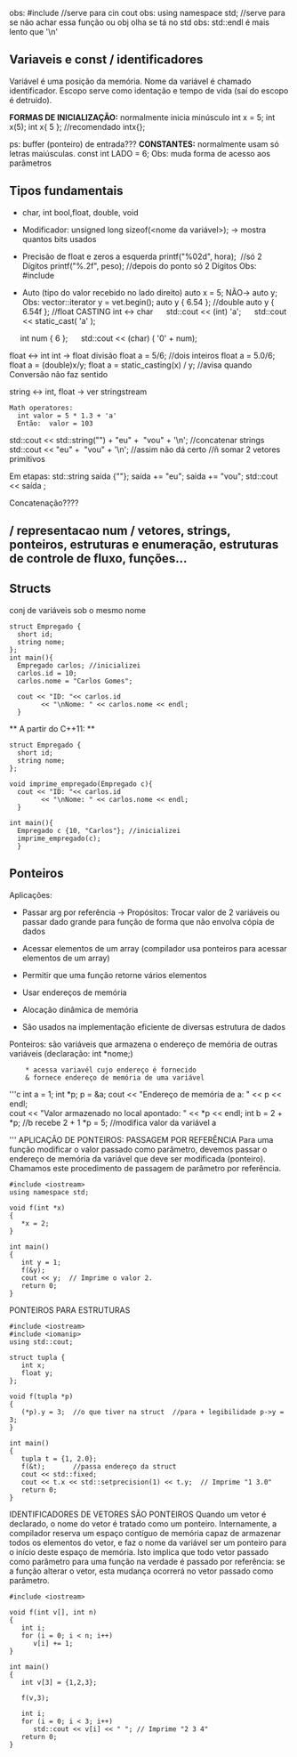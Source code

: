 obs: #include <iostream> //serve para cin cout
obs: using namespace std; //serve para se não achar essa função ou obj olha se tá no  std
obs: std::endl é mais lento que '\n'
  
## Variaveis e const / identificadores
Variável é uma posição da memória. Nome da variável é chamado identificador.
Escopo serve como identação e tempo de vida (saí do escopo é detruido).

  **FORMAS DE INICIALIZAÇÃO:** normalmente inicia minúsculo
    int x = 5;
    int x(5);
    int x{ 5 }; //recomendado
    intx{}; 

  ps: buffer (ponteiro) de entrada???
**CONSTANTES:** normalmente usam só letras maiúsculas. 
    const int LADO = 6;
Obs: muda forma de acesso aos parâmetros
  
## Tipos fundamentais 
- char, int bool,float, double, void
- Modificador: unsigned long 
  sizeof(<nome da variável>); -> mostra quantos bits usados 
- Precisão de float e zeros a esquerda
  printf("%02d", hora);  //só 2 Dígitos
  printf("%.2f", peso); //depois do ponto só 2 Dígitos 
  Obs: #include <cstdio> 

- Auto (tipo do valor recebido no lado direito)
  auto x = 5;
  NÃO-> auto y;
  Obs: vector<int>::iterator y = vet.begin();
  auto y { 6.54 }; //double
  auto y { 6.54f }; //float 
CASTING 
  int <-> char 
     std::cout << (int) 'a';
     std::cout << static_cast<int>( 'a' ); 

     int num { 6 };
     std::cout << (char) ( '0' + num); 

  float <-> int 
     int -> float divisão 
     float a = 5/6; //dois inteiros 
     float a = 5.0/6;
     float a = (double)x/y;
     float a = static_casting<double>(x) / y; //avisa quando Conversão não faz sentido 

  string <-> int, 
  float -> ver 
      stringstream 

    Math operatores: 
      int valor = 5 * 1.3 + 'a'
      Então:  valor = 103 

std::cout << std::string("") + "eu" +  "vou" + '\n'; //concatenar strings
std::cout << "eu" +  "vou" + '\n'; //assim não dá certo //ñ somar 2 vetores primitivos 

Em etapas: 
std::string saída {""};
saída += "eu";
saida += "vou";
std::cout << saída ; 

Concatenação???? 


  
## / representacao num / vetores, strings, ponteiros, estruturas e enumeração, estruturas de controle de fluxo, funções...

## Structs
  conj de variáveis sob o mesmo nome
```
struct Empregado {
  short id;
  string nome;
};
int main(){
  Empregado carlos; //inicializei
  carlos.id = 10;
  carlos.nome = "Carlos Gomes";
  
  cout << "ID: "<< carlos.id
        << "\nNome: " << carlos.nome << endl;
  }
```
** A partir do C++11: **
```
struct Empregado {
  short id;
  string nome;
};
  
void imprime_empregado(Empregado c){
  cout << "ID: "<< carlos.id
        << "\nNome: " << carlos.nome << endl;
  }
  
int main(){
  Empregado c {10, "Carlos"}; //inicializei
  imprime_empregado(c);
  }  
```
   

  
## Ponteiros

Aplicações:

  - Passar arg por referência -> Propósitos: Trocar valor de 2 variáveis ou passar dado grande para função de forma que não envolva cópia de dados
  
  - Acessar elementos de um array (compilador usa ponteiros para acessar elementos de um array)  
  
  - Permitir que uma função retorne vários elementos
  
  - Usar endereços de memória
  
  - Alocação dinâmica de memória
  
  - São usados na implementação eficiente de diversas estrutura de dados
  
  Ponteiros: são variáveis que armazena o endereço de memória de outras variáveis
  (declaração: int *nome;)
  
        * acessa variavél cujo endereço é fornecido
        & fornece endereço de memória de uma variável
  
  '''c
  int a = 1;
  int *p;
  p = &a;
    cout << "Endereço de memória de a: " << p << endl;    
    cout << "Valor armazenado no local apontado: " << *p << endl;
  int b = 2 + *p; //b recebe 2 + 1
  *p = 5; //modifica valor da variável a
  
  '''
APLICAÇÃO DE PONTEIROS: PASSAGEM POR REFERÊNCIA
Para uma função modificar o valor passado como parâmetro, devemos passar o endereço de memória da variável que deve ser modificada (ponteiro). Chamamos este procedimento de passagem de parâmetro por referência.
```
#include <iostream>
using namespace std;

void f(int *x)
{
   *x = 2;
}

int main()
{
   int y = 1;
   f(&y);
   cout << y;  // Imprime o valor 2.
   return 0;
}
```

PONTEIROS PARA ESTRUTURAS
```
#include <iostream>
#include <iomanip>
using std::cout;

struct tupla {
   int x;
   float y;
};

void f(tupla *p)
{
   (*p).y = 3;  //o que tiver na struct  //para + legibilidade p->y = 3;
}

int main()
{
   tupla t = {1, 2.0};
   f(&t);       //passa endereço da struct
   cout << std::fixed;
   cout << t.x << std::setprecision(1) << t.y;  // Imprime "1 3.0"
   return 0;
}
```
IDENTIFICADORES DE VETORES SÃO PONTEIROS
Quando um vetor é declarado, o nome do vetor é tratado como um ponteiro. Internamente, a compilador reserva um espaço contíguo de memória capaz de armazenar todos os elementos do vetor, e faz o nome da variável ser um ponteiro para o início deste espaço de memória. Isto implica que 
todo vetor passado como parâmetro para uma função na verdade é passado por referência: se a função alterar o vetor, esta mudança ocorrerá no vetor passado como parâmetro.
```
#include <iostream>

void f(int v[], int n)
{
   int i;
   for (i = 0; i < n; i++)
      v[i] += 1;
}

int main()
{
   int v[3] = {1,2,3};

   f(v,3);

   int i;
   for (i = 0; i < 3; i++)
      std::cout << v[i] << " "; // Imprime "2 3 4"
   return 0;
}
```
